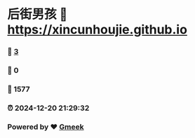 # 后街男孩 :link: https://xincunhoujie.github.io 
### :page_facing_up: [3](https://xincunhoujie.github.io/tag.html) 
### :speech_balloon: 0 
### :hibiscus: 1577 
### :alarm_clock: 2024-12-20 21:29:32 
### Powered by :heart: [Gmeek](https://github.com/Meekdai/Gmeek)
